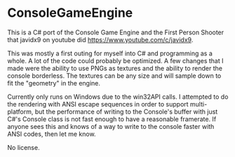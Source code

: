 # ConsoleGameEngine
This is a C# port of the Console Game Engine and the First Person Shooter that javidx9 on youtube did https://www.youtube.com/c/javidx9.

This was mostly a first outing for myself into C# and programming as a whole. A lot of the code could probably be optimized.
A few changes that I made were the ability to use PNGs as textures and the ability to render the console borderless. The textures can be any size and will sample down to fit the "geometry" in the engine.

Currently only runs on Windows due to the win32API calls. I attempted to do the rendering with ANSI escape sequences in order to support multi-platform, but the performance of writing to the Console's buffer with just C#'s Console class is not fast enough to have a reasonable framerate. If anyone sees this and knows of a way to write to the console faster with ANSI codes, then let me know.

No license.
